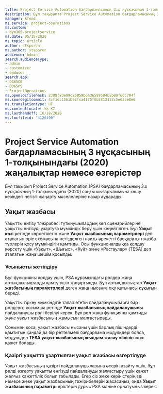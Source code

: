 ```yaml
---
title: Project Service Automation бағдарламасының 3.x нұсқасының 1-толқынындағы (2020) жаңалықтар немесе өзгерістер
description: Бұл тақырыпта Project Service Automation бағдарламасының 3 нұсқасының 1-толқынындағы (2020) жаңалықтар мен өзгерістер туралы ақпарат беріледі.
manager: kfend
ms.service: project-operations
ms.custom:
- dyn365-projectservice
ms.date: 05/15/2020
ms.topic: article
author: stsporen
ms.author: stsporen
audience: Admin
search.audienceType:
- admin
- customizer
- enduser
search.app:
- D365CE
- D365PS
- ProjectOperations
ms.openlocfilehash: 2308f83e09c25059b6a36599b04b5b00f66c704f
ms.sourcegitcommit: 4cf1dc1561b92fca4175f0b3813133c5e63ce8e6
ms.translationtype: HT
ms.contentlocale: kk-KZ
ms.lasthandoff: 10/28/2020
ms.locfileid: "4126490"
---
```

# <a name="whats-new-or-changed-in-project-service-automation-version-3-wave-1-2020"></a>Project Service Automation бағдарламасының 3 нұсқасының 1-толқынындағы (2020) жаңалықтар немесе өзгерістер
Бұл тақырып Project Service Automation (PSA) бағдарламасының 3.x нұсқасының 1-толқынындағы (2020) соңғы шығарылымына көшу кезіндегі негізгі жаңарту мәселелеріне назар аударады.

## <a name="time-entry"></a>Уақыт жазбасы
Уақытты енгізу тәжірибесі тұтынушылардың көп сценарийлеріне уақытты енгізуді ұзартуға мүмкіндік беру үшін кеңейтілген. Бұл **Уақыт көзі** ретінде көрсетілетін және **Уақыт жазбасының параметрлері** деп аталатын өріс схемасына негізделген нақты әрекетті басқаратын жазба түрлерін қосу мүмкіндігін қамтиды. Осы функционалдыққа қолдау көрсету үшін «Уақыт», «Шығыс», «Күй» және «Растаулар» (TESA) деп аталатын жаңа шешім қосылды.

### <a name="upgrade-consideration"></a>Ұсынысты жетілдіру
Бұл функцияны қолдау үшін, PSA құрамындағы рөлдер жаңа артықшылықтарды қамту үшін жаңартылды. Бұл артықшылықтар **Уақыт жазбасының параметрлері** деген жаңа нысанға оқу қатынасы құқығын береді.

Уақытты тіркеу мүмкіндігін талап ететін пайдаланушыларға бар рөлдерге қосымша ретінде **Уақыт жазбасының пайдаланушысы** пайдаланушы рөлі берілуі керек. Бұл рөл жаңа функцияны қамтиды және уақыт жазбасының жұмысын жалғастырады.

Сонымен қоса, уақыт жазбасы нысаны үшін барлық пішіндерді қамтитын қандай да бір реттелмелі бағдарлама модульдері болса, модульден **TESA уақыт жазбасының жылдам жасау пішінін** жою қажет болады.

### <a name="currently-extended-time-entry-changes"></a>Қазіргі уақытта ұзартылған уақыт жазбасы өзгертілуде
Уақыт жазбасының қазіргі пайдаланушыларына әсерін азайту үшін, бұл рөлді өзгерту уақытты енгізуді пайдалануды жалғастыру үшін қажет жалғыз қажеттілік болып табылады. Егер сіз жеке көріністеріңізді немесе жеке уақыт жазбасының тәжірибелерін жасасаңыз, онда **Уақыт жазбасының параметрі** өрістерін дұрыс PSA мәніне орнатуыңыз керек.
